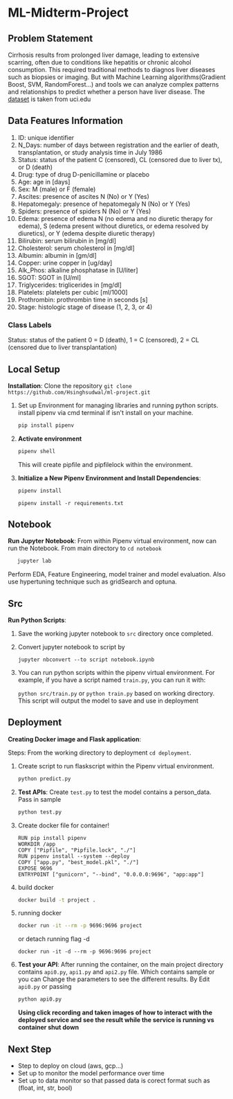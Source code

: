 # ML-Midterm-Project

## Problem Statement
 
Cirrhosis results from prolonged liver damage, leading to extensive scarring, often due to conditions like hepatitis or chronic alcohol consumption. This required traditional methods to diagnos liver diseases such as biopsies or imaging. But with Machine Learning algorithms(Gradient Boost, SVM, RandomForest...) and tools we can analyze complex patterns and relationships to predict whether a person have liver disease. The [dataset](https://archive.ics.uci.edu/dataset/878/cirrhosis+patient+survival+prediction+dataset-1) is taken from uci.edu

## Data Features Information

1. ID: unique identifier
2. N_Days: number of days between registration and the earlier of death, transplantation, or study analysis time in July 1986
3. Status: status of the patient C (censored), CL (censored due to liver tx), or D (death)
4. Drug: type of drug D-penicillamine or placebo
5. Age: age in [days]
6. Sex: M (male) or F (female)
7. Ascites: presence of ascites N (No) or Y (Yes)
8. Hepatomegaly: presence of hepatomegaly N (No) or Y (Yes)
9. Spiders: presence of spiders N (No) or Y (Yes)
10. Edema: presence of edema N (no edema and no diuretic therapy for edema), S (edema present without diuretics, or edema resolved by diuretics), or Y (edema despite diuretic therapy)
11. Bilirubin: serum bilirubin in [mg/dl]
12. Cholesterol: serum cholesterol in [mg/dl]
13. Albumin: albumin in [gm/dl]
14. Copper: urine copper in [ug/day]
15. Alk_Phos: alkaline phosphatase in [U/liter]
16. SGOT: SGOT in [U/ml]
17. Triglycerides: triglicerides in [mg/dl]
18. Platelets: platelets per cubic [ml/1000]
19. Prothrombin: prothrombin time in seconds [s]
20. Stage: histologic stage of disease (1, 2, 3, or 4)

### Class Labels
Status: status of the patient 0 = D (death), 1 = C (censored), 2 = CL (censored due to liver transplantation)


## Local Setup
**Installation**: Clone the repository
    `git clone https://github.com/Hsinghsudwal/ml-project.git`

1. Set up Environment for managing libraries and running python scripts.
    install pipenv via cmd terminal if isn't install on your machine.
   ```bash
   pip install pipenv
   ```
2. **Activate environment**
   ```bash
   pipenv shell 
   ```
   This will create pipfile and pipfilelock within the environment.

3. **Initialize a New Pipenv Environment and Install Dependencies**:
   ```bash
   pipenv install 
   ```
   `pipenv install -r requirements.txt`
   
 

## Notebook
**Run Jupyter Notebook**:
From within Pipenv virtual environment, now can run the Notebook.
From main directory to `cd notebook`
```bash
   jupyter lab
   ```
Perform EDA, Feature Engineering, model trainer and model evaluation. Also use hypertuning technique such as gridSearch and optuna. 

## Src
**Run Python Scripts**:
1. Save the working jupyter notebook to `src` directory once completed.
2. Convert jupyter notebook to script by

   `jupyter nbconvert --to script notebook.ipynb`

3. You can run python scripts within the pipenv virtual environment. For example, if you have a script named `train.py`, you can run it with: 
    
   `python src/train.py` or `python train.py` based on working directory.
   This script will output the model to save and use in deployment

## Deployment
**Creating Docker image and Flask application**:

Steps:
From the working directory to deployment `cd deployment`.
1. Create script to run flaskscript within the Pipenv virtual environment.
   ```bash
   python predict.py
   ```

2. **Test APIs**: Create `test.py` to test the model contains a person_data. Pass in sample
   ```bash
   python test.py
   ```
3. Create docker file for container!
   ```FROM python:3.11.5-slim
   RUN pip install pipenv
   WORKDIR /app                                                          
   COPY ["Pipfile", "Pipfile.lock", "./"]
   RUN pipenv install --system --deploy
   COPY ["app.py", "best_model.pkl", "./"]
   EXPOSE 9696
   ENTRYPOINT ["gunicorn", "--bind", "0.0.0.0:9696", "app:app"]
   ```

4. build docker

   ```bash
   docker build -t project .
   ```
5. running docker 
   ```bash
   docker run -it --rm -p 9696:9696 project
   ```
   or detach running flag -d

   `docker run -it -d --rm -p 9696:9696 project`

6. **Test your API**:
    After running the container, on the main project directory contains `api0.py`, `api1.py` and `api2.py` file. Which contains sample or you can  Change the parameters to see the different results. By Edit `api0.py` or passing 

   ```bash
   python api0.py
   ```
   **Using click recording and taken images of how to interact with the deployed service and see the result while the service is running vs container shut down**

## Next Step
   - Step to deploy on cloud (aws, gcp...)
   - Set up to monitor the model performance over time
   - Set up to data monitor so that passed data is corect format such as (float, int, str, bool)




   

